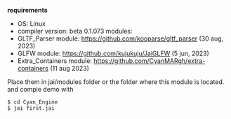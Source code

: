 **requirements**
- OS: Linux
- compiler version: beta 0.1.073
modules:
- GLTF_Parser module: https://github.com/kooparse/gltf_parser (30 aug, 2023) 
- GLFW module: https://github.com/kujukuju/JaiGLFW (5 jun, 2023)
- Extra_Containers module: https://github.com/CyanMARgh/extra-containers (11 aug 2023)

Place them in jai/modules folder or the folder where this module is located. and compie demo with
```
$ cd Cyan_Engine
$ jai first.jai
```
